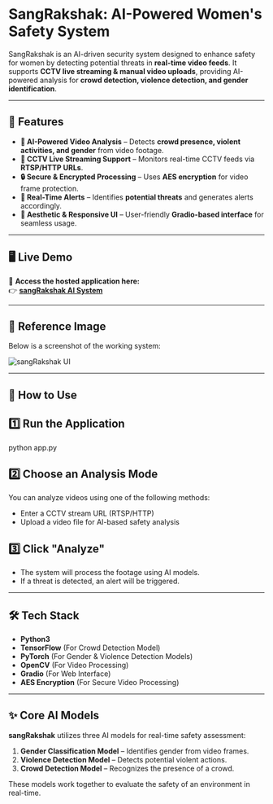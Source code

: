 # SangRakshak: AI-Powered Women's Safety System

SangRakshak is an AI-driven security system designed to enhance safety for women by detecting potential threats in **real-time video feeds**.  It supports **CCTV live streaming & manual video uploads**, providing AI-powered analysis for **crowd detection, violence detection, and gender identification**.

---

## 🌟 Features
- **🎥 AI-Powered Video Analysis** – Detects **crowd presence, violent activities, and gender** from video footage.  
- **📡 CCTV Live Streaming Support** – Monitors real-time CCTV feeds via **RTSP/HTTP URLs**.  
- **🔒 Secure & Encrypted Processing** – Uses **AES encryption** for video frame protection.  
- **🚨 Real-Time Alerts** – Identifies **potential threats** and generates alerts accordingly.  
- **🎨 Aesthetic & Responsive UI** – User-friendly **Gradio-based interface** for seamless usage.  

---

## 🖥️ Live Demo  
🔗 **Access the hosted application here:**  
👉 **[sangRakshak AI System](https://3355981ad566a5b159.gradio.live/)**  

---

## 📸 Reference Image  
Below is a screenshot of the working system:  

![sangRakshak UI](Screenshot.png)  


---

## 🚀 How to Use
## **1️⃣ Run the Application**

python app.py


## 2️⃣ Choose an Analysis Mode  
You can analyze videos using one of the following methods:  

- Enter a CCTV stream URL (RTSP/HTTP)  
- Upload a video file for AI-based safety analysis  

## 3️⃣ Click "Analyze"  
- The system will process the footage using AI models.  
- If a threat is detected, an alert will be triggered.  

---

## 🛠️ Tech Stack  
- **Python3**  
- **TensorFlow** (For Crowd Detection Model)  
- **PyTorch** (For Gender & Violence Detection Models)  
- **OpenCV** (For Video Processing)  
- **Gradio** (For Web Interface)  
- **AES Encryption** (For Secure Video Processing)  

---

## ✨ Core AI Models  
**sangRakshak** utilizes three AI models for real-time safety assessment:  

1. **Gender Classification Model** – Identifies gender from video frames.  
2. **Violence Detection Model** – Detects potential violent actions.  
3. **Crowd Detection Model** – Recognizes the presence of a crowd.  

These models work together to evaluate the safety of an environment in real-time.  

